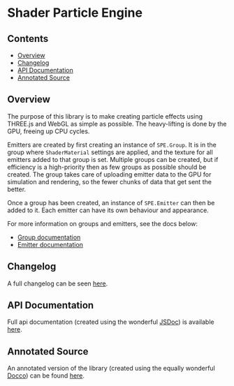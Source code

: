 Shader Particle Engine
======================

Contents
--------
* [Overview](#overview)
* [Changelog](#changelog)
* [API Documentation](#api-documentation)
* [Annotated Source](#annotated-source)


Overview
--------
The purpose of this library is to make creating particle effects using THREE.js and WebGL as simple as possible. The heavy-lifting is done by the GPU, freeing up CPU cycles.

Emitters are created by first creating an instance of `SPE.Group`. It is in the group where `ShaderMaterial` settings are applied, and the texture for all emitters added to that group is set. Multiple groups can be created, but if efficiency is a high-priority then as few groups as possible should be created. The group takes care of uploading emitter data to the GPU for simulation and rendering, so the fewer chunks of data that get sent the better.

Once a group has been created, an instance of `SPE.Emitter` can then be added to it. Each emitter can have its own behaviour and appearance.


For more information on groups and emitters, see the docs below:

* [Group documentation](./SPE.Group.md)
* [Emitter documentation](./SPE.Emitter.md)


Changelog
---------
A full changelog can be seen [here](./APIChangelog.md).

API Documentation
--------------------
Full api documentation (created using the wonderful [JSDoc](http://usejsdoc.org/)) is available [here](./api/index.html).

Annotated Source
--------------------
An annotated version of the library (created using the equally wonderful [Docco](https://jashkenas.github.io/docco/)) can be found [here](./source/index.html).